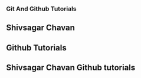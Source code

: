 ### Git And Github Tutorials

## Shivsagar Chavan

## Github Tutorials

## Shivsagar Chavan Github tutorials
